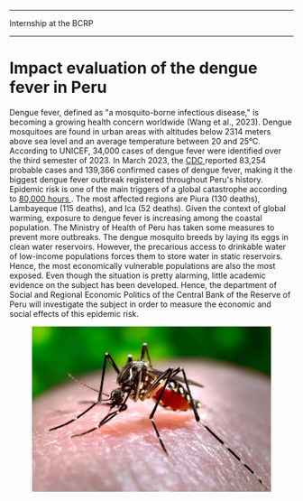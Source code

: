
---

<p class="pretext">Internship at the BCRP</p>

---
<div class="containerr">
  <div class="text-column">
    <h1 class="prestextarticle">Impact evaluation of the dengue fever in Peru</h1>
    <p class="articletext">
    Dengue fever, defined as "a mosquito-borne infectious disease," is becoming a growing health concern worldwide (Wang et al., 2023). Dengue mosquitoes are found in urban areas with altitudes below 2314 meters above sea level and an average temperature between 20 and 25°C. According to UNICEF, 34,000 cases of dengue fever were identified over the third semester of 2023. In March 2023, the <a href="https://www.cdc.gov/mmwr/volumes/73/wr/mm7304a4_ensp.htm#:~:text=En%20general%2C%20se%20notificaron%20381,%5BCFR%5D%20%3D%200.17%25)">CDC </a>  reported 83,254 probable cases and 139,366 confirmed cases of dengue fever, making it the biggest dengue fever outbreak registered throughout Peru's history. Epidemic risk is one of the main triggers of a global catastrophe according to <a href="https://80000hours.org/podcast/episodes/tom-inglesby-health-security/">80,000 hours </a>. The most affected regions are Piura (130 deaths), Lambayeque (115 deaths), and Ica (52 deaths). Given the context of global warming, exposure to dengue fever is increasing among the coastal population. The Ministry of Health of Peru has taken some measures to prevent more outbreaks. The dengue mosquito breeds by laying its eggs in clean water reservoirs. However, the precarious access to drinkable water of low-income populations forces them to store water in static reservoirs. Hence, the most economically vulnerable populations are also the most exposed. Even though the situation is pretty alarming, little academic evidence on the subject has been developed. Hence, the department of Social and Regional Economic Politics of the Central Bank of the Reserve of Peru will investigate the subject in order to measure the economic and social effects of this epidemic risk. 

<br>
<figure>
<img src="images/dengue.webp?raw=true" alt="dengue" class="imgarticle"/>
</figure>
  </div>
</div>

